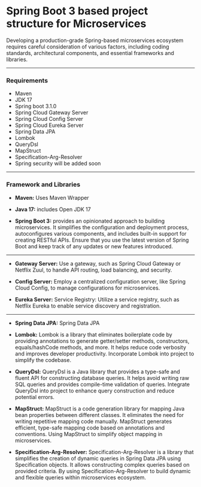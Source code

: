 # Spring Boot 3 based project structure for Microservices

Developing a production-grade Spring-based microservices ecosystem requires careful consideration of various factors, including coding standards, architectural components, and essential frameworks and libraries. 

-----

### Requirements
* Maven
* JDK 17
* Spring boot 3.1.0
* Spring Cloud Gateway Server
* Spring Cloud Config Server
* Spring Cloud Eureka Server
* Spring Data JPA
* Lombok
* QueryDsl
* MapStruct
* Specification-Arg-Resolver
* Spring security will be added soon

-----

### Framework and Libraries

* **Maven:** Uses Maven Wrapper


* **Java 17:** includes Open JDK 17


* **Spring Boot 3:** provides an opinionated approach to building microservices. It simplifies the configuration and deployment process, autoconfigures various components, and includes built-in support for creating RESTful APIs. Ensure that you use the latest version of Spring Boot and keep track of any updates or new features introduced.

-----

* **Gateway Server:** Use a gateway, such as Spring Cloud Gateway or Netflix Zuul, to handle API routing, load balancing, and security.


* **Config Server:**  Employ a centralized configuration server, like Spring Cloud Config, to manage configurations for microservices.


* **Eureka Server:**  Service Registry: Utilize a service registry, such as Netflix Eureka to enable service discovery and registration.

-----

* **Spring Data JPA:**  Spring Data JPA


* **Lombok:**  Lombok is a library that eliminates boilerplate code by providing annotations to generate getter/setter methods, constructors, equals/hashCode methods, and more. It helps reduce code verbosity and improves developer productivity. Incorporate Lombok into project to simplify the codebase.


* **QueryDsl:**  QueryDsl is a Java library that provides a type-safe and fluent API for constructing database queries. It helps avoid writing raw SQL queries and provides compile-time validation of queries. Integrate QueryDsl into project to enhance query construction and reduce potential errors.


* **MapStruct:**  MapStruct is a code generation library for mapping Java bean properties between different classes. It eliminates the need for writing repetitive mapping code manually. MapStruct generates efficient, type-safe mapping code based on annotations and conventions. Using MapStruct to simplify object mapping in microservices.


* **Specification-Arg-Resolver:**  Specification-Arg-Resolver is a library that simplifies the creation of dynamic queries in Spring Data JPA using Specification objects. It allows constructing complex queries based on provided criteria. By using Specification-Arg-Resolver to build dynamic and flexible queries within microservices ecosystem.
